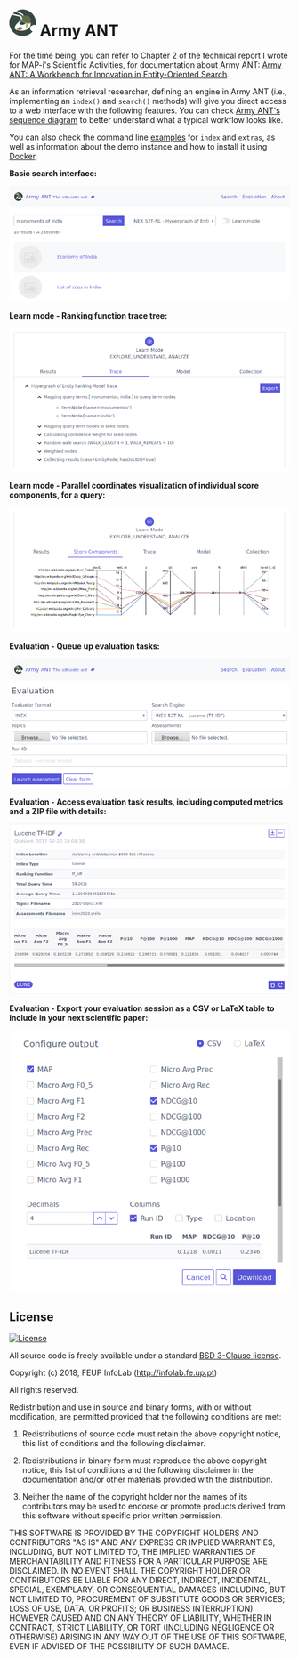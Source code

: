 # ![Army ANT Logo](resources/army_ant_logo-48x48.png) Army ANT

For the time being, you can refer to Chapter 2 of the technical report I wrote for MAP-i's Scientific Activities, for documentation about Army ANT: [Army ANT: A Workbench for Innovation in Entity-Oriented Search](http://hdl.handle.net/10216/110181).

As an information retrieval researcher, defining an engine in Army ANT (i.e., implementing an `index()` and `search()` methods) will give you direct access to a web interface with the following features. You can check [Army ANT's sequence diagram](resources/army_ant-sequence_diagram.pdf) to better understand what a typical workflow looks like.

You can also check the command line [examples](EXAMPLES.md) for `index` and `extras`, as well as information about the demo instance and how to install it using [Docker](DOCKER.md).


**Basic search interface:**

![](resources/screenshots/01-search.png)


**Learn mode - Ranking function trace tree:**

![](resources/screenshots/03-learn_mode-trace.png)


**Learn mode - Parallel coordinates visualization of individual score components, for a query:**

![](resources/screenshots/05-learn_mode-score_components.png)


**Evaluation - Queue up evaluation tasks:**

![](resources/screenshots/08-evaluation-form.png)


**Evaluation - Access evaluation task results, including computed metrics and a ZIP file with details:**

![](resources/screenshots/09-evaluation-task.png)


**Evaluation - Export your evaluation session as a CSV or LaTeX table to include in your next scientific paper:**

![](resources/screenshots/10-evaluation-export.png)

## License

[![License](https://img.shields.io/badge/License-BSD%203--Clause-blue.svg)](https://opensource.org/licenses/BSD-3-Clause)

All source code is freely available under a standard [BSD 3-Clause license](https://opensource.org/licenses/BSD-3-Clause).

Copyright (c) 2018, FEUP InfoLab (http://infolab.fe.up.pt)

All rights reserved.

Redistribution and use in source and binary forms, with or without modification, are permitted provided that the following conditions are met:

1. Redistributions of source code must retain the above copyright notice, this list of conditions and the following disclaimer.

2. Redistributions in binary form must reproduce the above copyright notice, this list of conditions and the following disclaimer in the documentation and/or other materials provided with the distribution.

3. Neither the name of the copyright holder nor the names of its contributors may be used to endorse or promote products derived from this software without specific prior written permission.

THIS SOFTWARE IS PROVIDED BY THE COPYRIGHT HOLDERS AND CONTRIBUTORS "AS IS" AND ANY EXPRESS OR IMPLIED WARRANTIES, INCLUDING, BUT NOT LIMITED TO, THE IMPLIED WARRANTIES OF MERCHANTABILITY AND FITNESS FOR A PARTICULAR PURPOSE ARE DISCLAIMED. IN NO EVENT SHALL THE COPYRIGHT HOLDER OR CONTRIBUTORS BE LIABLE FOR ANY DIRECT, INDIRECT, INCIDENTAL, SPECIAL, EXEMPLARY, OR CONSEQUENTIAL DAMAGES (INCLUDING, BUT NOT LIMITED TO, PROCUREMENT OF SUBSTITUTE GOODS OR SERVICES; LOSS OF USE, DATA, OR PROFITS; OR BUSINESS INTERRUPTION) HOWEVER CAUSED AND ON ANY THEORY OF LIABILITY, WHETHER IN CONTRACT, STRICT LIABILITY, OR TORT (INCLUDING NEGLIGENCE OR OTHERWISE) ARISING IN ANY WAY OUT OF THE USE OF THIS SOFTWARE, EVEN IF ADVISED OF THE POSSIBILITY OF SUCH DAMAGE.